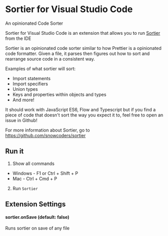 # Sortier for Visual Studio Code

An opinionated Code Sorter

Sortier for Visual Studio Code is an extension that allows you to run
[Sortier](https://github.com/snowcoders/sortier) from the IDE

Sortier is an opinionated code sorter similar to how Prettier is a opinionated code formatter. Given a file, it parses then figures out how to sort and rearrange source code in a consistent way.

Examples of what sortier will sort:

- Import statements
- Import specifiers
- Union types
- Keys and properties within objects and types
- And more!

It should work with JavaScript ES6, Flow and Typescript but if you find a piece of code that doesn't sort the way you expect it to, feel free to open an issue in Github!

For more information about Sortier, go to https://github.com/snowcoders/sortier

## Run it

1. Show all commands

- Windows - F1 or Ctrl + Shift + P
- Mac - Ctrl + Cmd + P

2. Run `Sortier`

## Extension Settings

#### sortier.onSave (default: false)

Runs sortier on save of any file
